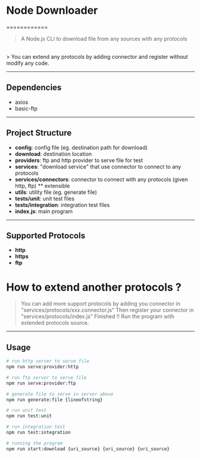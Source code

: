 # Node Downloader
============
> A Node.js CLI to download file from any sources with any protocols
<br>
> You can extend any protocols by adding connector and register without modify any code.

----------------------------------------
## Dependencies
* axios
* basic-ftp

----------------------------------------
## Project Structure
* <b>config</b>: config file (eg. destination path for download)
* <b>download</b>: destination location
* <b>providers</b>: ftp and http provider to serve file for test
* <b>services</b>: "download service" that use connector to connect to any protocols
* <b>services/connectors</b>: connector to connect with any protocols (given http, ftp) ** extensible
* <b>utils</b>: utility file (eg. generate file)
* <b>tests/unit</b>: unit test files
* <b>tests/integration</b>: integration test files
* <b>index.js</b>: main program

----------------------------------------
## Supported Protocols
* <b>http</b>
* <b>https</b>
* <b>ftp</b>

# How to extend another protocols ?
> You can add more support protocols by adding you connector in "services/protocols/xxx.connector.js"
> Then register your connector in "services/protocols/index.js"
> Finished !! Run the program with extended protocols source.

----------------------------------------
## Usage

``` bash
# run http server to serve file
npm run serve:provider:http

# run ftp server to serve file
npm run serve:provider:ftp

# generate file to serve in server above
npm run generate:file {lineofstring}

# run unit test
npm run test:unit

# run integration test
npm run test:integration

# running the program
npm run start:download {uri_source} {uri_source} {uri_source}
